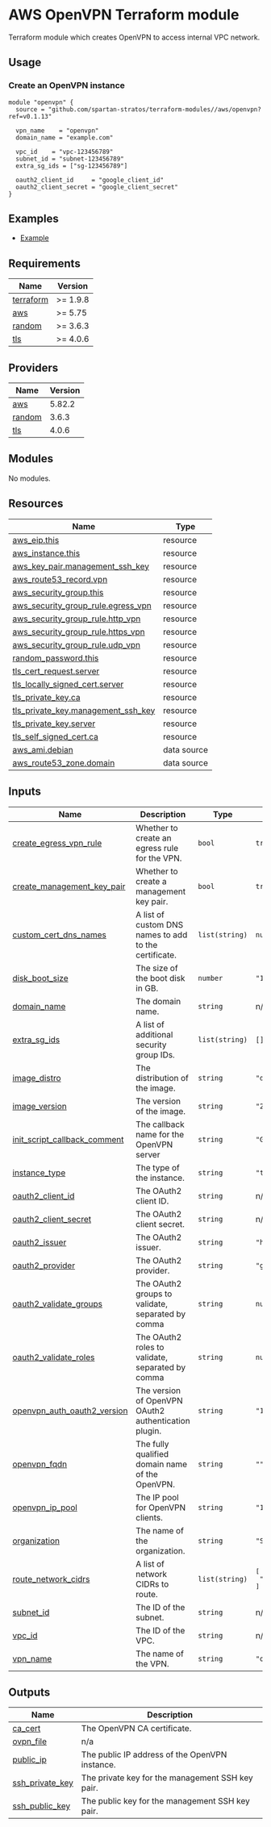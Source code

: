 # AWS OpenVPN Terraform module

Terraform module which creates OpenVPN to access internal VPC network.

## Usage

### Create an OpenVPN instance

```hcl
module "openvpn" {
  source = "github.com/spartan-stratos/terraform-modules//aws/openvpn?ref=v0.1.13"

  vpn_name    = "openvpn"
  domain_name = "example.com"

  vpc_id    = "vpc-123456789"
  subnet_id = "subnet-123456789"
  extra_sg_ids = ["sg-123456789"]

  oauth2_client_id     = "google_client_id"
  oauth2_client_secret = "google_client_secret"
}
```

## Examples

- [Example](./examples/complete/)

<!-- BEGIN_TF_DOCS -->
## Requirements

| Name | Version |
|------|---------|
| <a name="requirement_terraform"></a> [terraform](#requirement\_terraform) | >= 1.9.8 |
| <a name="requirement_aws"></a> [aws](#requirement\_aws) | >= 5.75 |
| <a name="requirement_random"></a> [random](#requirement\_random) | >= 3.6.3 |
| <a name="requirement_tls"></a> [tls](#requirement\_tls) | >= 4.0.6 |

## Providers

| Name | Version |
|------|---------|
| <a name="provider_aws"></a> [aws](#provider\_aws) | 5.82.2 |
| <a name="provider_random"></a> [random](#provider\_random) | 3.6.3 |
| <a name="provider_tls"></a> [tls](#provider\_tls) | 4.0.6 |

## Modules

No modules.

## Resources

| Name | Type |
|------|------|
| [aws_eip.this](https://registry.terraform.io/providers/hashicorp/aws/latest/docs/resources/eip) | resource |
| [aws_instance.this](https://registry.terraform.io/providers/hashicorp/aws/latest/docs/resources/instance) | resource |
| [aws_key_pair.management_ssh_key](https://registry.terraform.io/providers/hashicorp/aws/latest/docs/resources/key_pair) | resource |
| [aws_route53_record.vpn](https://registry.terraform.io/providers/hashicorp/aws/latest/docs/resources/route53_record) | resource |
| [aws_security_group.this](https://registry.terraform.io/providers/hashicorp/aws/latest/docs/resources/security_group) | resource |
| [aws_security_group_rule.egress_vpn](https://registry.terraform.io/providers/hashicorp/aws/latest/docs/resources/security_group_rule) | resource |
| [aws_security_group_rule.http_vpn](https://registry.terraform.io/providers/hashicorp/aws/latest/docs/resources/security_group_rule) | resource |
| [aws_security_group_rule.https_vpn](https://registry.terraform.io/providers/hashicorp/aws/latest/docs/resources/security_group_rule) | resource |
| [aws_security_group_rule.udp_vpn](https://registry.terraform.io/providers/hashicorp/aws/latest/docs/resources/security_group_rule) | resource |
| [random_password.this](https://registry.terraform.io/providers/hashicorp/random/latest/docs/resources/password) | resource |
| [tls_cert_request.server](https://registry.terraform.io/providers/hashicorp/tls/latest/docs/resources/cert_request) | resource |
| [tls_locally_signed_cert.server](https://registry.terraform.io/providers/hashicorp/tls/latest/docs/resources/locally_signed_cert) | resource |
| [tls_private_key.ca](https://registry.terraform.io/providers/hashicorp/tls/latest/docs/resources/private_key) | resource |
| [tls_private_key.management_ssh_key](https://registry.terraform.io/providers/hashicorp/tls/latest/docs/resources/private_key) | resource |
| [tls_private_key.server](https://registry.terraform.io/providers/hashicorp/tls/latest/docs/resources/private_key) | resource |
| [tls_self_signed_cert.ca](https://registry.terraform.io/providers/hashicorp/tls/latest/docs/resources/self_signed_cert) | resource |
| [aws_ami.debian](https://registry.terraform.io/providers/hashicorp/aws/latest/docs/data-sources/ami) | data source |
| [aws_route53_zone.domain](https://registry.terraform.io/providers/hashicorp/aws/latest/docs/data-sources/route53_zone) | data source |

## Inputs

| Name | Description | Type | Default | Required |
|------|-------------|------|---------|:--------:|
| <a name="input_create_egress_vpn_rule"></a> [create\_egress\_vpn\_rule](#input\_create\_egress\_vpn\_rule) | Whether to create an egress rule for the VPN. | `bool` | `true` | no |
| <a name="input_create_management_key_pair"></a> [create\_management\_key\_pair](#input\_create\_management\_key\_pair) | Whether to create a management key pair. | `bool` | `true` | no |
| <a name="input_custom_cert_dns_names"></a> [custom\_cert\_dns\_names](#input\_custom\_cert\_dns\_names) | A list of custom DNS names to add to the certificate. | `list(string)` | `null` | no |
| <a name="input_disk_boot_size"></a> [disk\_boot\_size](#input\_disk\_boot\_size) | The size of the boot disk in GB. | `number` | `"10"` | no |
| <a name="input_domain_name"></a> [domain\_name](#input\_domain\_name) | The domain name. | `string` | n/a | yes |
| <a name="input_extra_sg_ids"></a> [extra\_sg\_ids](#input\_extra\_sg\_ids) | A list of additional security group IDs. | `list(string)` | `[]` | no |
| <a name="input_image_distro"></a> [image\_distro](#input\_image\_distro) | The distribution of the image. | `string` | `"debian-12-amd64"` | no |
| <a name="input_image_version"></a> [image\_version](#input\_image\_version) | The version of the image. | `string` | `"20240717-1811"` | no |
| <a name="input_init_script_callback_comment"></a> [init\_script\_callback\_comment](#input\_init\_script\_callback\_comment) | The callback name for the OpenVPN server | `string` | `"Google Oauth 2.0 callback"` | no |
| <a name="input_instance_type"></a> [instance\_type](#input\_instance\_type) | The type of the instance. | `string` | `"t3.micro"` | no |
| <a name="input_oauth2_client_id"></a> [oauth2\_client\_id](#input\_oauth2\_client\_id) | The OAuth2 client ID. | `string` | n/a | yes |
| <a name="input_oauth2_client_secret"></a> [oauth2\_client\_secret](#input\_oauth2\_client\_secret) | The OAuth2 client secret. | `string` | n/a | yes |
| <a name="input_oauth2_issuer"></a> [oauth2\_issuer](#input\_oauth2\_issuer) | The OAuth2 issuer. | `string` | `"https://accounts.google.com"` | no |
| <a name="input_oauth2_provider"></a> [oauth2\_provider](#input\_oauth2\_provider) | The OAuth2 provider. | `string` | `"google"` | no |
| <a name="input_oauth2_validate_groups"></a> [oauth2\_validate\_groups](#input\_oauth2\_validate\_groups) | The OAuth2 groups to validate, separated by comma | `string` | `null` | no |
| <a name="input_oauth2_validate_roles"></a> [oauth2\_validate\_roles](#input\_oauth2\_validate\_roles) | The OAuth2 roles to validate, separated by comma | `string` | `null` | no |
| <a name="input_openvpn_auth_oauth2_version"></a> [openvpn\_auth\_oauth2\_version](#input\_openvpn\_auth\_oauth2\_version) | The version of OpenVPN OAuth2 authentication plugin. | `string` | `"1.22.4"` | no |
| <a name="input_openvpn_fqdn"></a> [openvpn\_fqdn](#input\_openvpn\_fqdn) | The fully qualified domain name of the OpenVPN. | `string` | `""` | no |
| <a name="input_openvpn_ip_pool"></a> [openvpn\_ip\_pool](#input\_openvpn\_ip\_pool) | The IP pool for OpenVPN clients. | `string` | `"10.8.0.0"` | no |
| <a name="input_organization"></a> [organization](#input\_organization) | The name of the organization. | `string` | `"Spartan"` | no |
| <a name="input_route_network_cidrs"></a> [route\_network\_cidrs](#input\_route\_network\_cidrs) | A list of network CIDRs to route. | `list(string)` | <pre>[<br/>  "10.0.0.0/8"<br/>]</pre> | no |
| <a name="input_subnet_id"></a> [subnet\_id](#input\_subnet\_id) | The ID of the subnet. | `string` | n/a | yes |
| <a name="input_vpc_id"></a> [vpc\_id](#input\_vpc\_id) | The ID of the VPC. | `string` | n/a | yes |
| <a name="input_vpn_name"></a> [vpn\_name](#input\_vpn\_name) | The name of the VPN. | `string` | `"openvpn"` | no |

## Outputs

| Name | Description |
|------|-------------|
| <a name="output_ca_cert"></a> [ca\_cert](#output\_ca\_cert) | The OpenVPN CA certificate. |
| <a name="output_ovpn_file"></a> [ovpn\_file](#output\_ovpn\_file) | n/a |
| <a name="output_public_ip"></a> [public\_ip](#output\_public\_ip) | The public IP address of the OpenVPN instance. |
| <a name="output_ssh_private_key"></a> [ssh\_private\_key](#output\_ssh\_private\_key) | The private key for the management SSH key pair. |
| <a name="output_ssh_public_key"></a> [ssh\_public\_key](#output\_ssh\_public\_key) | The public key for the management SSH key pair. |
<!-- END_TF_DOCS -->
